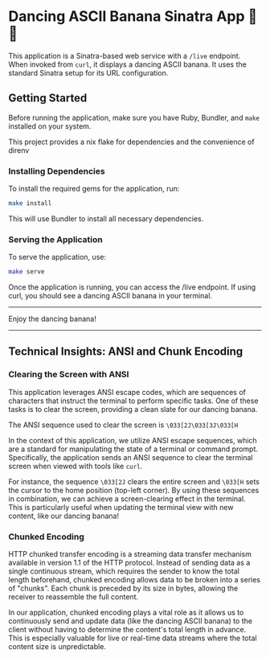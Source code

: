 # Dancing ASCII Banana Sinatra App 🍌💃

This application is a Sinatra-based web service with a `/live` endpoint. When invoked from `curl`, it displays a dancing ASCII banana. It uses the standard Sinatra setup for its URL configuration.

## Getting Started

Before running the application, make sure you have Ruby, Bundler, and `make` installed on your system.

This project provides a nix flake for dependencies and the convenience of direnv

### Installing Dependencies

To install the required gems for the application, run:

```bash
make install
```

This will use Bundler to install all necessary dependencies.

### Serving the Application

To serve the application, use:

```bash
make serve
```

Once the application is running, you can access the /live endpoint. If using curl, you should see a dancing ASCII banana in your terminal.

---

Enjoy the dancing banana!

---

## Technical Insights: ANSI and Chunk Encoding

### Clearing the Screen with ANSI

This application leverages ANSI escape codes, which are sequences of characters that instruct the terminal to perform specific tasks. One of these tasks is to clear the screen, providing a clean slate for our dancing banana.

The ANSI sequence used to clear the screen is `\033[2J\033[3J\033[H`

In the context of this application, we utilize ANSI escape sequences, which are a standard for manipulating the state of a terminal or command prompt. Specifically, the application sends an ANSI sequence to clear the terminal screen when viewed with tools like `curl`.

For instance, the sequence `\033[2J` clears the entire screen and `\033[H` sets the cursor to the home position (top-left corner). By using these sequences in combination, we can achieve a screen-clearing effect in the terminal. This is particularly useful when updating the terminal view with new content, like our dancing banana!

### Chunked Encoding

HTTP chunked transfer encoding is a streaming data transfer mechanism available in version 1.1 of the HTTP protocol. Instead of sending data as a single continuous stream, which requires the sender to know the total length beforehand, chunked encoding allows data to be broken into a series of "chunks". Each chunk is preceded by its size in bytes, allowing the receiver to reassemble the full content.

In our application, chunked encoding plays a vital role as it allows us to continuously send and update data (like the dancing ASCII banana) to the client without having to determine the content's total length in advance. This is especially valuable for live or real-time data streams where the total content size is unpredictable.
